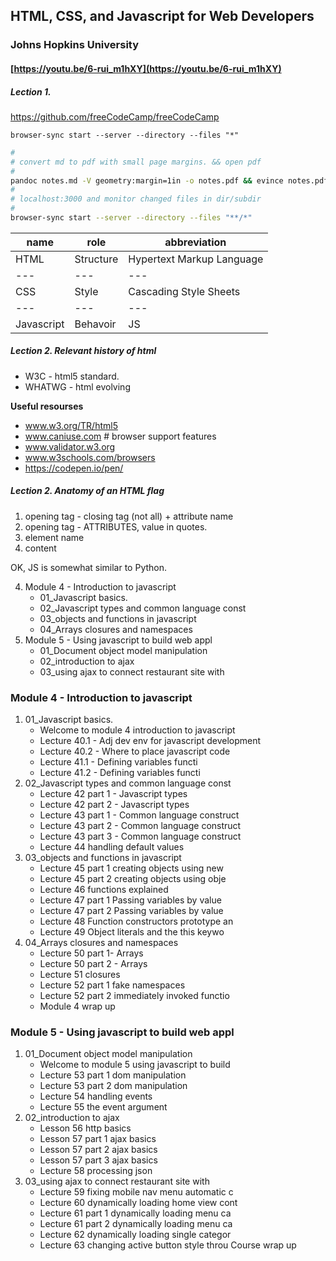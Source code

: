 
## HTML, CSS, and Javascript for Web Developers 
### Johns Hopkins University
#### [https://youtu.be/6-rui_m1hXY](https://youtu.be/6-rui_m1hXY)

##### Lection 1.

https://github.com/freeCodeCamp/freeCodeCamp

`browser-sync start --server --directory --files "*"`

```bash
#
# convert md to pdf with small page margins. && open pdf 
#
pandoc notes.md -V geometry:margin=1in -o notes.pdf && evince notes.pdf
#
# localhost:3000 and monitor changed files in dir/subdir
#
browser-sync start --server --directory --files "**/*"
```


name | role | abbreviation
--- | --- | ---
HTML | Structure | Hypertext Markup Language
--- | --- | ---
CSS | Style | Cascading Style Sheets 
--- | --- | ---
Javascript | Behavoir |  JS

##### Lection 2. Relevant history of html
- W3C - html5 standard.
- WHATWG - html evolving

**Useful resourses**

- www.w3.org/TR/html5
- www.caniuse.com  # browser support features
- www.validator.w3.org
- www.w3schools.com/browsers
- https://codepen.io/pen/

##### Lection 2. Anatomy of an HTML flag
1. opening tag - closing tag (not all) + 
attribute name
2. opening tag - ATTRIBUTES, value in quotes.
3. element name
4. content

OK, JS is somewhat similar to Python.

4. Module 4 - Introduction to javascript
    - 01_Javascript basics.
    - 02_Javascript types and common language const
    - 03_objects and functions in javascript
    - 04_Arrays closures and namespaces
5. Module 5 - Using javascript to build web appl 
    - 01_Document object model manipulation
    - 02_introduction to ajax
    - 03_using ajax to connect restaurant site with


<!--<div style="page-break-after: always;"></div>-->


### Module 4 - Introduction to javascript
1. 01_Javascript basics.
   - Welcome to module 4 introduction to javascript
   - Lecture 40.1 - Adj dev env for javascript development
   - Lecture 40.2 - Where to place javascript code
   - Lecture 41.1 - Defining variables functi 
   - Lecture 41.2 - Defining variables functi
2. 02_Javascript types and common language const
   - Lecture 42 part 1 - Javascript types
   - Lecture 42 part 2 - Javascript types
   - Lecture 43 part 1 - Common language construct
   - Lecture 43 part 2 - Common language construct
   - Lecture 43 part 3 - Common language construct
   - Lecture 44 handling default values
3. 03_objects and functions in javascript
   - Lecture 45 part 1 creating objects using new
   - Lecture 45 part 2 creating objects using obje
   - Lecture 46 functions explained
   - Lecture 47 part 1 Passing variables by value
   - Lecture 47 part 2 Passing variables by value
   - Lecture 48 Function constructors prototype an
   - Lecture 49 Object literals and the this keywo
4. 04_Arrays closures and namespaces
   - Lecture 50 part 1- Arrays
   - Lecture 50 part 2 - Arrays
   - Lecture 51 closures
   - Lecture 52 part 1 fake namespaces
   - Lecture 52 part 2 immediately invoked functio
   - Module 4 wrap up

### Module 5 - Using javascript to build web appl 
1. 01_Document object model manipulation
   - Welcome to module 5 using javascript to build
   - Lecture 53 part 1 dom manipulation
   - Lecture 53 part 2 dom manipulation
   - Lecture 54 handling events
   - Lecture 55 the event argument
2. 02_introduction to ajax
   - Lesson 56 http basics
   - Lesson 57 part 1 ajax basics
   - Lesson 57 part 2 ajax basics
   - Lesson 57 part 3 ajax basics
   - Lecture 58 processing json
3. 03_using ajax to connect restaurant site with
   - Lecture 59 fixing mobile nav menu automatic c
   - Lecture 60 dynamically loading home view cont
   - Lecture 61 part 1 dynamically loading menu ca
   - Lecture 61 part 2 dynamically loading menu ca
   - Lecture 62 dynamically loading single categor
   - Lecture 63 changing active button style throu
Course wrap up
